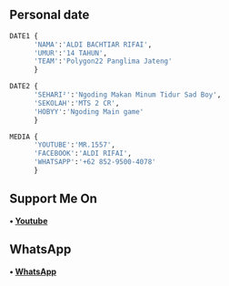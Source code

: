 ## Personal date
```python
DATE1 {
      'NAMA':'ALDI BACHTIAR RIFAI',
      'UMUR':'14 TAHUN',
      'TEAM':'Polygon22 Panglima Jateng'
      }

DATE2 {
      'SEHARI²':'Ngoding Makan Minum Tidur Sad Boy',
      'SEKOLAH':'MTS 2 CR',
      'HOBYY':'Ngoding Main game'
      }

MEDIA {
      'YOUTUBE':'MR.1557',
      'FACEBOOK':'ALDI RIFAI',
      'WHATSAPP':'+62 852-9500-4078'
      }
```

## Support Me On
<b>• [Youtube](https://youtube.com/channel/UC7ygjAbDjuiN76PqOlJm40A)</b>
</br>
## WhatsApp
<b>• [WhatsApp](https://api.whatsapp.com/send?phone=+62852-9500-4078&text=Assalamualaikum)</b>
<br>
